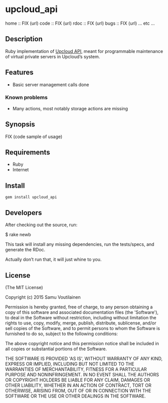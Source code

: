 # upcloud_api

home  :: FIX (url)
code  :: FIX (url)
rdoc  :: FIX (url)
bugs  :: FIX (url)
... etc ...

## Description

Ruby implementation of [Upcloud API](https://www.upcloud.com/documentation/api/),
meant for programmable maintenance of virtual private servers in Upcloud’s system.

## Features

* Basic server management calls done


### Known problems

* Many actions, most notably storage actions are missing

## Synopsis

  FIX (code sample of usage)

## Requirements

* Ruby
* Internet

## Install

    gem install upcloud_api

## Developers

After checking out the source, run:

  $ rake newb

This task will install any missing dependencies, run the tests/specs,
and generate the RDoc.

Actually don’t run that, it will just whine to you.

## License

(The MIT License)

Copyright (c) 2015 Samu Voutilainen

Permission is hereby granted, free of charge, to any person obtaining
a copy of this software and associated documentation files (the
'Software'), to deal in the Software without restriction, including
without limitation the rights to use, copy, modify, merge, publish,
distribute, sublicense, and/or sell copies of the Software, and to
permit persons to whom the Software is furnished to do so, subject to
the following conditions:

The above copyright notice and this permission notice shall be
included in all copies or substantial portions of the Software.

THE SOFTWARE IS PROVIDED 'AS IS', WITHOUT WARRANTY OF ANY KIND,
EXPRESS OR IMPLIED, INCLUDING BUT NOT LIMITED TO THE WARRANTIES OF
MERCHANTABILITY, FITNESS FOR A PARTICULAR PURPOSE AND NONINFRINGEMENT.
IN NO EVENT SHALL THE AUTHORS OR COPYRIGHT HOLDERS BE LIABLE FOR ANY
CLAIM, DAMAGES OR OTHER LIABILITY, WHETHER IN AN ACTION OF CONTRACT,
TORT OR OTHERWISE, ARISING FROM, OUT OF OR IN CONNECTION WITH THE
SOFTWARE OR THE USE OR OTHER DEALINGS IN THE SOFTWARE.
